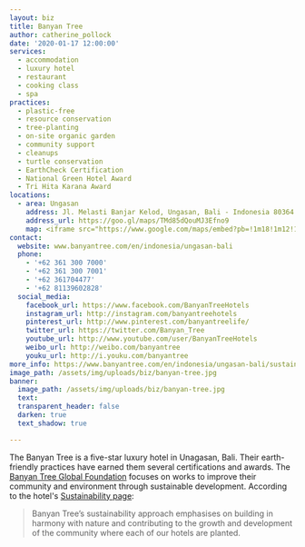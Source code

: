 ```yaml
---
layout: biz
title: Banyan Tree
author: catherine_pollock
date: '2020-01-17 12:00:00'
services:
  - accommodation
  - luxury hotel
  - restaurant
  - cooking class
  - spa
practices:
  - plastic-free
  - resource conservation
  - tree-planting
  - on-site organic garden
  - community support
  - cleanups
  - turtle conservation
  - EarthCheck Certification
  - National Green Hotel Award
  - Tri Hita Karana Award
locations:
  - area: Ungasan
    address: Jl. Melasti Banjar Kelod, Ungasan, Bali - Indonesia 80364
    address_url: https://goo.gl/maps/TMd85dQouMJ3Efno9
    map: <iframe src="https://www.google.com/maps/embed?pb=!1m18!1m12!1m3!1d3942.363807988442!2d115.15708231545243!3d-8.845679993648126!2m3!1f0!2f0!3f0!3m2!1i1024!2i768!4f13.1!3m3!1m2!1s0x2dd25b11fffcae07%3A0x7e5477c107cdd31d!2sBanyan%20Tree%20Ungasan%20Bali!5e0!3m2!1sen!2ses!4v1579351977371!5m2!1sen!2ses" width="600" height="450" frameborder="0" style="border:0;" allowfullscreen=""></iframe>
contact:
  website: www.banyantree.com/en/indonesia/ungasan-bali
  phone:
    - '+62 361 300 7000'
    - '+62 361 300 7001'
    - '+62 361704477'
    - '+62 81139602828'
  social_media:
    facebook_url: https://www.facebook.com/BanyanTreeHotels
    instagram_url: http://instagram.com/banyantreehotels
    pinterest_url: http://www.pinterest.com/banyantreelife/
    twitter_url: https://twitter.com/Banyan_Tree
    youtube_url: http://www.youtube.com/user/BanyanTreeHotels
    weibo_url: http://weibo.com/banyantree
    youku_url: http://i.youku.com/banyantree
more_info: https://www.banyantree.com/en/indonesia/ungasan-bali/sustainability
image_path: /assets/img/uploads/biz/banyan-tree.jpg
banner:
  image_path: /assets/img/uploads/biz/banyan-tree.jpg
  text:
  transparent_header: false
  darken: true
  text_shadow: true

---
```

The Banyan Tree is a five-star luxury hotel in Unagasan, Bali. Their earth-friendly practices have earned them several certifications and awards. The [Banyan Tree Global Foundation](http://www.banyantreeglobalfoundation.com) focuses on works to improve their community and environment through sustainable development. According to the hotel's [Sustainability page](https://www.banyantree.com/en/indonesia/ungasan-bali/sustainability):

> Banyan Tree’s sustainability approach emphasises on building in harmony with nature and contributing to the growth and development of the community where each of our hotels are planted.
